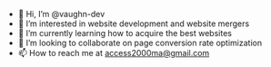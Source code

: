 - 👋 Hi, I’m @vaughn-dev
- 👀 I’m interested in website development and website mergers
- 🌱 I’m currently learning how to acquire the best websites
- 💞️ I’m looking to collaborate on page conversion rate optimization
- 📫 How to reach me at access2000ma@gmail.com

<!---
vaughn-dev/vaughn-dev is a ✨ special ✨ repository because its `README.md` (this file) appears on your GitHub profile.
You can click the Preview link to take a look at your changes.
--->
